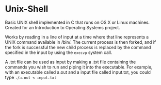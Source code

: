 # Unix-Shell
Basic UNIX shell implemented in C that runs on OS X or Linux machines. Created for an Introduction to Operating Systems project.
 
Works by reading in a line of input at a time where that line represents a UNIX command available in /bin/. The current process is then forked, and if the fork is successful the new child process is replaced by the command specified in the input by using the `execvp` system call. 

A .txt file can be used as input by making a .txt file containing the commands you wish to run and piping it into the executable. For example, with an executable called a.out and a input file called input.txt, you could type `./a.out < input.txt`
